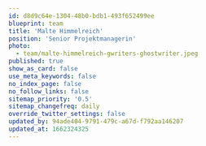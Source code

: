 ```yaml
---
id: d8d9c64e-1304-48b0-bdb1-493f652499ee
blueprint: team
title: 'Malte Himmelreich'
position: 'Senior Projektmanagerin'
photo:
  - team/malte-himmelreich-gwriters-ghostwriter.jpeg
published: true
show_as_card: false
use_meta_keywords: false
no_index_page: false
no_follow_links: false
sitemap_priority: '0.5'
sitemap_changefreq: daily
override_twitter_settings: false
updated_by: 94ade404-9791-479c-a67d-f792aa146207
updated_at: 1662324325
---
```

